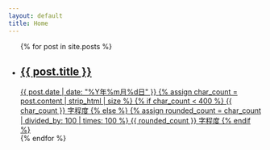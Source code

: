 ```yaml
---
layout: default
title: Home
---
```

<section id="home">
    <ul id="post-list" class="post-list">
        {% for post in site.posts %}
            <li>
                <a href="{{ post.url | relative_url }}">
                    <h2>{{ post.title }}</h2>
                    <div class="post-meta-container">
                        <time class="post-date" datetime="{{ post.date | date_to_xmlschema }}">{{ post.date | date: "%Y年%m月%d日" }}</time>
                        <span class="post-word-count">
  {% assign char_count = post.content | strip_html | size %}
  {% if char_count < 400 %}
    {{ char_count }} 字程度
  {% else %}
    {% assign rounded_count = char_count | divided_by: 100 | times: 100 %}
    {{ rounded_count }} 字程度
  {% endif %}
</span>
                    </div>
                </a>
            </li>
        {% endfor %}
    </ul>
</section>
